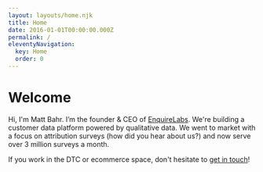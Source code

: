 ```yaml
---
layout: layouts/home.njk
title: Home
date: 2016-01-01T00:00:00.000Z
permalink: /
eleventyNavigation:
  key: Home
  order: 0
---
```

# Welcome

Hi, I'm Matt Bahr. I’m the founder & CEO of [EnquireLabs](https://enquirelabs.com). We're building a customer data platform powered by qualitative data. We went to market with a focus on attribution surveys (how did you hear about us?) and now serve over 3 million surveys a month. 

If you work in the DTC or ecommerce space, don't hesitate to [get in touch](/contact/)!


